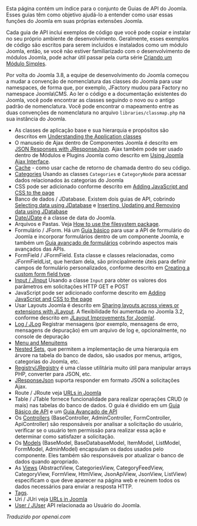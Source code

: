 <!-- Filename: API_Guides / Display title: Guias de API -->

Esta página contém um índice para o conjunto de Guias de API do Joomla. Esses guias têm como objetivo ajudá-lo a entender como usar essas funções do Joomla em suas próprias extensões Joomla.

Cada guia de API inclui exemplos de código que você pode copiar e instalar no seu próprio ambiente de desenvolvimento. Geralmente, esses exemplos de código são escritos para serem incluídos e instalados como um módulo Joomla, então, se você não estiver familiarizado com o desenvolvimento de módulos Joomla, pode achar útil passar pela curta série [Criando um Módulo Simples](https://docs.joomla.org/Creating_a_simple_module "Creating a simple module").

Por volta do Joomla 3.8, a equipe de desenvolvimento do Joomla começou a mudar a convenção de nomenclatura das classes do Joomla para usar namespaces, de forma que, por exemplo, JFactory mudou para Factory no namespace Joomla\CMS. Ao ler o código e a documentação existentes do Joomla, você pode encontrar as classes seguindo o novo ou o antigo padrão de nomenclatura. Você pode encontrar o mapeamento entre as duas convenções de nomenclatura no arquivo `libraries/classmap.php` na sua instância do Joomla.

- As classes de aplicação base e sua hierarquia e propósitos são descritos em [Understanding the Application classes](https://docs.joomla.org/J3.x:Understanding_the_Application_classes "J3.x:Understanding the Application classes")
- O manuseio de Ajax dentro de Componentes Joomla é descrito em [JSON Responses with JResponseJson](https://docs.joomla.org/JSON_Responses_with_JResponseJson "JSON Responses with JResponseJson"). Ajax também pode ser usado dentro de Módulos e Plugins Joomla como descrito em [Using Joomla Ajax Interface](https://docs.joomla.org/Using_Joomla_Ajax_Interface "Using Joomla Ajax Interface").
- [Cache](https://docs.joomla.org/Cache_Basic_API_Guide "Cache Basic API Guide") - como usar cache de retorno de chamada dentro do seu código.
- [Categories](https://docs.joomla.org/Categories_and_CategoryNodes_API_Guide "Categories and CategoryNodes API Guide") Usando as classes `Categories` e `CategoryNode` para acessar dados relacionados às categorias do Joomla
- CSS pode ser adicionado conforme descrito em [Adding JavaScript and CSS to the page](https://docs.joomla.org/Adding_JavaScript_and_CSS_to_the_page)
- Banco de dados / JDatabase. Existem dois guias de API, cobrindo [Selecting data using JDatabase](https://docs.joomla.org/Selecting_data_using_JDatabase "Selecting data using JDatabase")
  e [Inserting, Updating and Removing data using JDatabase](https://docs.joomla.org/Inserting,_Updating_and_Removing_data_using_JDatabase "Inserting, Updating and Removing data using JDatabase")
- [Date/JDate](https://docs.joomla.org/How_to_use_JDate "How to use JDate") é a classe de data do Joomla.
- Arquivos e Pastas. Veja [How to use the filesystem package](https://docs.joomla.org/How_to_use_the_filesystem_package "How to use the filesystem package").
- Formulário / JForm. Há um [Guia básico](https://docs.joomla.org/Basic_form_guide "Basic form guide") para usar a API de formulário do Joomla e incorporar formulários dentro de um componente Joomla, e também um [Guia avançado de formulários](https://docs.joomla.org/Advanced_form_guide "Advanced form guide") cobrindo aspectos mais avançados das APIs.
- FormField / JFormField. Esta classe e classes relacionadas, como JFormFieldList, que herdam dela, são principalmente úteis para definir campos de formulário personalizados, conforme descrito em [Creating a custom form field type](https://docs.joomla.org/Creating_a_custom_form_field_type "Creating a custom form field type").
- [Input / JInput](https://docs.joomla.org/Retrieving_request_data_using_JInput "Retrieving request data using JInput") Usando a classe `Input` para obter os valores dos parâmetros em solicitações HTTP GET e POST
- JavaScript pode ser adicionado conforme descrito em [Adding JavaScript and CSS to the page](https://docs.joomla.org/Adding_JavaScript_and_CSS_to_the_page)
- Usar Layouts Joomla é descrito em [Sharing layouts across views or extensions with JLayout](https://docs.joomla.org/J3.x:Sharing_layouts_across_views_or_extensions_with_JLayout "J3.x:Sharing layouts across views or extensions with JLayout"). A flexibilidade foi aumentada no Joomla 3.2, conforme descrito em [JLayout Improvements for Joomla!](https://docs.joomla.org/J3.x:JLayout_Improvements_for_Joomla! "J3.x:JLayout Improvements for Joomla!").
- [Log / JLog](https://docs.joomla.org/Using_JLog "Using JLog") Registrar mensagens (por exemplo, mensagens de erro, mensagens de depuração) em um arquivo de log e, opcionalmente, no console de depuração
- [Menu and Menuitems](https://docs.joomla.org/Menu_and_Menuitems_API_Guide "Menu and Menuitems API Guide")
- [Nested Sets](https://docs.joomla.org/Using_nested_sets "Using nested sets"), que permitem a implementação de uma hierarquia em árvore na tabela do banco de dados, são usados por menus, artigos, categorias do Joomla, etc.
- [Registry/JRegistry](https://github.com/joomla-framework/registry) é uma classe utilitária muito útil para manipular arrays PHP, converter para JSON, etc.
- [JResponseJson](https://docs.joomla.org/JSON_Responses_with_JResponseJson "JSON Responses with JResponseJson") suporta responder em formato JSON a solicitações Ajax.
- Route / JRoute veja [URLs in Joomla](https://docs.joomla.org/URLs_in_Joomla "URLs in Joomla")
- Table / JTable fornece funcionalidade para realizar operações CRUD (e mais) nas tabelas do banco de dados. O guia é dividido em um [Guia Básico de API](https://docs.joomla.org/Table_Basic_API_Guide "Table Basic API Guide")
  e um [Guia Avançado de API](https://docs.joomla.org/Table_Advanced_API_Guide "Table Advanced API Guide")
- Os [Controllers](https://docs.joomla.org/Controllers "Controllers") (BaseController, AdminController, FormController, ApiController) são responsáveis por analisar a solicitação do usuário, verificar se o usuário tem permissão para realizar essa ação e determinar como satisfazer a solicitação.
- Os [Models](https://docs.joomla.org/Models "Models") (BaseModel, BaseDatabaseModel, ItemModel, ListModel, FormModel, AdminModel) encapsulam os dados usados pelo componente. Eles também são responsáveis por atualizar o banco de dados quando apropriado.
- As [Views](https://docs.joomla.org/Views "Views") (AbstractView, CategoriesView, CategoryFeedView, CategoryView, FormView, HtmlView, JsonApiView, JsonView, ListView) especificam o que deve aparecer na página web e reúnem todos os dados necessários para enviar a resposta HTTP.
- [Tags](https://docs.joomla.org/Tags_API_Guide "Tags API Guide").
- Uri / JUri veja [URLs in Joomla](https://docs.joomla.org/URLs_in_Joomla "URLs in Joomla")
- [User / JUser](https://docs.joomla.org/Accessing_the_current_user_object "Accessing the current user object") API relacionada ao Usuário do Joomla.

*Traduzido por openai.com*

